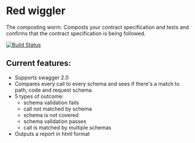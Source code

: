 # Red wiggler
The composting worm.  Composts your contract specification and tests and confirms that the contract specification is being followed.

[![Build Status](https://travis-ci.com/Nike-Inc/redwiggler.svg?token=PmECSWCH8LFEKNdzr64F&branch=master)](https://travis-ci.com/Nike-Inc/redwiggler)

## Current features:
+ Supports swagger 2.0
+ Compares every call to every schema and sees if there's a match to path, code and request schema
+ 5 types of outcome:
  * schema validation fails
  * call not matched by schema
  * schema is not covered
  * schema validation passes
  * call is matched by multiple schemas
+ Outputs a report in html format
